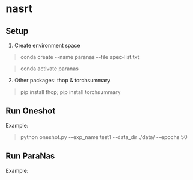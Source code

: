 # nasrt

## Setup

1. Create environment space

> conda create --name paranas --file spec-list.txt

> conda activate paranas

2. Other packages: thop & torchsummary

> pip install thop; pip install torchsummary

## Run Oneshot

Example:
> python oneshot.py --exp_name test1 --data_dir ./data/ --epochs 50

## Run ParaNas

Example:
>